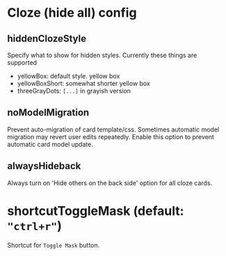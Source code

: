 # Cloze (hide all) config

## hiddenClozeStyle

Specify what to show for hidden styles. Currently these things are supported

- yellowBox: default style. yellow box
- yellowBoxShort: somewhat shorter yellow box
- threeGrayDots: `[...]` in grayish version

## noModelMigration

Prevent auto-migration of card template/css. Sometimes automatic model migration
may revert user edits repeatedly. Enable this option to prevent automatic card
model update.

## alwaysHideback

Always turn on 'Hide others on the back side' option for all cloze cards.

# shortcutToggleMask (default: `"ctrl+r"`)

Shortcut for `Toggle Mask` button.